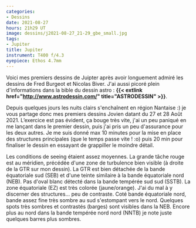 ```yaml
---
categories:
- Dessins
date: 2021-08-27
hours: 21h29 UT
image: dessins/j2021-08-27_21-29_gbe_small.jpg
tags:
- Jupiter
title: Jupiter
instrument: T400 f/4.3
eyepiece: Ethos 4.7mm
---
```

Voici mes premiers dessins de Juipter après avoir longuement admiré les dessins de Fred Burgeot et Nicolas Biver. J'ai aussi picoré plein d'informations dans la bible du dessin astro : **{{< extlink  href="http://www.astrodessin.com/" title="ASTRODESSIN" >}}**. 


Depuis quelques jours les nuits clairs s'enchaînent en région Nantaise :) je vous partage donc mes premiers dessins Jovien datant du 27 et 28 Août 2021.
L’exercice est pas évident, ça bouge très vite, j'ai un peu paniqué en me lançant dans le premier dessin, puis j'ai pris un peu d'assurance pour les deux autres.
Je me suis donné max 10 minutes pour la mise en place des structures principales (que le temps passe vite ! :o) puis 20 min pour finaliser le dessin en essayant de grappiller le moindre détail.


Les conditions de seeing étaient assez moyennes. La grande tâche rouge est au méridien, précédée d'une zone de turbulence bien visible (à droite de la GTR sur mon dessin). La GTR est bien détachée de la bande équatoriale sud (SEB) et d'une teinte similaire à la bande équatoriale nord (NEB). Pas d'oval blanc détecté dans la bande tempérée sud sud (SSTB). La zone équatoriale (EZ) est très colorée (jaune/orange). J'ai du mal à y discerner des structures... peu de contraste. Coté bande équatoriale nord, bande assez fine très sombre au sud s'estompant vers le nord. Quelques spots très sombres et contrastés (barges) sont visibles dans la NEB. Encore plus au nord dans la bande tempérée nord nord (NNTB) je note juste quelques barres plus sombres.